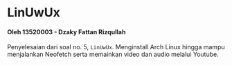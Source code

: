 # LinUwUx

#### Oleh 13520003 - Dzaky Fattan Rizqullah

Penyelesaian dari soal no. 5, `LinUwUx`. Menginstall Arch Linux hingga mampu menjalankan Neofetch serta memainkan video dan audio melalui Youtube.